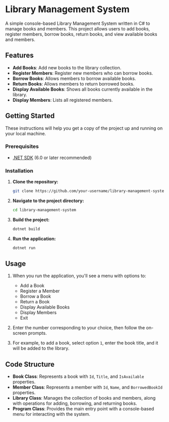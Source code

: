 # Library Management System

A simple console-based Library Management System written in C# to manage books and members. This project allows users to add books, register members, borrow books, return books, and view available books and members.

## Features

- **Add Books**: Add new books to the library collection.
- **Register Members**: Register new members who can borrow books.
- **Borrow Books**: Allows members to borrow available books.
- **Return Books**: Allows members to return borrowed books.
- **Display Available Books**: Shows all books currently available in the library.
- **Display Members**: Lists all registered members.

## Getting Started

These instructions will help you get a copy of the project up and running on your local machine.

### Prerequisites

- [.NET SDK](https://dotnet.microsoft.com/download) (6.0 or later recommended)

### Installation

1. **Clone the repository:**

    ```bash
    git clone https://github.com/your-username/library-management-system.git
    ```

2. **Navigate to the project directory:**

    ```bash
    cd library-management-system
    ```

3. **Build the project:**

    ```bash
    dotnet build
    ```

4. **Run the application:**

    ```bash
    dotnet run
    ```

## Usage

1. When you run the application, you'll see a menu with options to:
    - Add a Book
    - Register a Member
    - Borrow a Book
    - Return a Book
    - Display Available Books
    - Display Members
    - Exit

2. Enter the number corresponding to your choice, then follow the on-screen prompts.

3. For example, to add a book, select option `1`, enter the book title, and it will be added to the library.

## Code Structure

- **Book Class**: Represents a book with `Id`, `Title`, and `IsAvailable` properties.
- **Member Class**: Represents a member with `Id`, `Name`, and `BorrowedBookId` properties.
- **Library Class**: Manages the collection of books and members, along with operations for adding, borrowing, and returning books.
- **Program Class**: Provides the main entry point with a console-based menu for interacting with the system.


